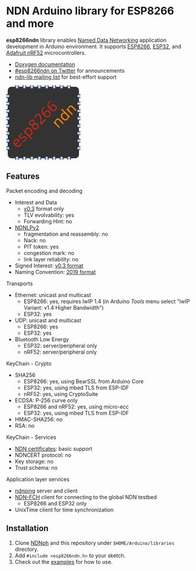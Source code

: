 # NDN Arduino library for ESP8266 and more

**esp8266ndn** library enables [Named Data Networking](https://named-data.net/) application development in Arduino environment. It supports [ESP8266](https://github.com/esp8266/Arduino), [ESP32](https://github.com/espressif/arduino-esp32), and [Adafruit nRF52](https://github.com/adafruit/Adafruit_nRF52_Arduino) microcontrollers.

* [Doxygen documentation](https://esp8266ndn.netlify.com/)
* [#esp8266ndn on Twitter](https://twitter.com/hashtag/esp8266ndn) for announcements
* [ndn-lib mailing list](https://www.lists.cs.ucla.edu/mailman/listinfo/ndn-lib) for best-effort support

![esp8266ndn logo](docs/logo.svg)

## Features

Packet encoding and decoding

* Interest and Data
  * [v0.3](https://named-data.net/doc/NDN-packet-spec/0.3/) format only
  * TLV evolvability: yes
  * Forwarding Hint: no
* [NDNLPv2](https://redmine.named-data.net/projects/nfd/wiki/NDNLPv2)
  * fragmentation and reassembly: no
  * Nack: no
  * PIT token: yes
  * congestion mark: no
  * link layer reliability: no
* Signed Interest: [v0.3 format](https://named-data.net/doc/NDN-packet-spec/0.3/signed-interest.html)
* Naming Convention: [2019 format](https://named-data.net/publications/techreports/ndn-tr-22-2-ndn-memo-naming-conventions/)

Transports

* Ethernet: unicast and multicast
  * ESP8266: yes, requires lwIP 1.4 (in Arduino *Tools* menu select "lwIP Variant: v1.4 Higher Bandwidth")
  * ESP32: yes
* UDP: unicast and multicast
  * ESP8266: yes
  * ESP32: yes
* Bluetooth Low Energy
  * ESP32: server/peripheral only
  * nRF52: server/peripheral only

KeyChain - Crypto

* SHA256
  * ESP8266: yes, using BearSSL from Arduino Core
  * ESP32: yes, using mbed TLS from ESP-IDF
  * nRF52: yes, using CryptoSuite
* ECDSA: P-256 curve only
  * ESP8266 and nRF52: yes, using micro-ecc
  * ESP32: yes, using mbed TLS from ESP-IDF
* HMAC-SHA256: no
* RSA: no

KeyChain - Services

* [NDN certificates](https://named-data.net/doc/ndn-cxx/0.7.0/specs/certificate-format.html): basic support
* NDNCERT protocol: no
* Key storage: no
* Trust schema: no

Application layer services

* [ndnping](https://github.com/named-data/ndn-tools/tree/master/tools/ping) server and client
* [NDN-FCH](https://github.com/named-data/NDN-FCH) client for connecting to the global NDN testbed
  * ESP8266 and ESP32 only
* UnixTime client for time synchronization

## Installation

1. Clone [NDNph](https://github.com/yoursunny/NDNph) and this repository under `$HOME/Arduino/libraries` directory.
2. Add `#include <esp8266ndn.h>` to your sketch.
3. Check out the [examples](examples/) for how to use.
